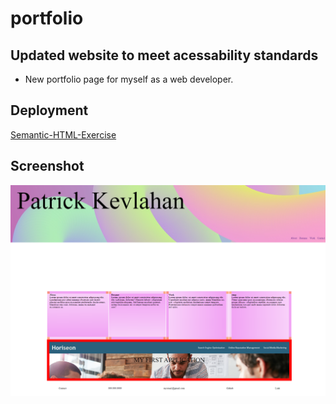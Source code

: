 # portfolio
## Updated website to meet acessability standards

* New portfolio page for myself as a web developer.

## Deployment

<a href ="https://pkykev.github.io/pkev-semantic-html/">Semantic-HTML-Exercise</a>

## Screenshot

![App Screenshot](./images/porfolioscreenshot.png)
